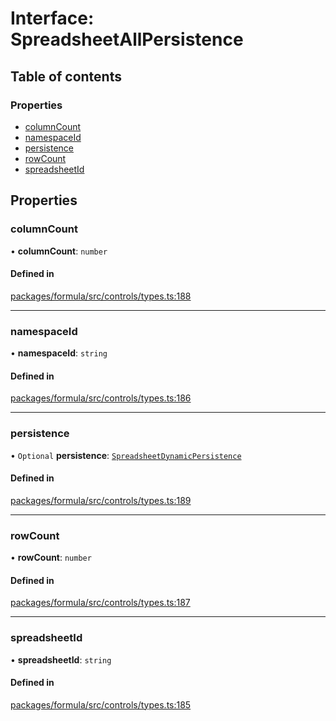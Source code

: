 # Interface: SpreadsheetAllPersistence

## Table of contents

### Properties

- [columnCount](SpreadsheetAllPersistence.md#columncount)
- [namespaceId](SpreadsheetAllPersistence.md#namespaceid)
- [persistence](SpreadsheetAllPersistence.md#persistence)
- [rowCount](SpreadsheetAllPersistence.md#rowcount)
- [spreadsheetId](SpreadsheetAllPersistence.md#spreadsheetid)

## Properties

### <a id="columncount" name="columncount"></a> columnCount

• **columnCount**: `number`

#### Defined in

[packages/formula/src/controls/types.ts:188](https://github.com/mashcard/mashcard/blob/main/packages/formula/src/controls/types.ts#L188)

---

### <a id="namespaceid" name="namespaceid"></a> namespaceId

• **namespaceId**: `string`

#### Defined in

[packages/formula/src/controls/types.ts:186](https://github.com/mashcard/mashcard/blob/main/packages/formula/src/controls/types.ts#L186)

---

### <a id="persistence" name="persistence"></a> persistence

• `Optional` **persistence**: [`SpreadsheetDynamicPersistence`](SpreadsheetDynamicPersistence.md)

#### Defined in

[packages/formula/src/controls/types.ts:189](https://github.com/mashcard/mashcard/blob/main/packages/formula/src/controls/types.ts#L189)

---

### <a id="rowcount" name="rowcount"></a> rowCount

• **rowCount**: `number`

#### Defined in

[packages/formula/src/controls/types.ts:187](https://github.com/mashcard/mashcard/blob/main/packages/formula/src/controls/types.ts#L187)

---

### <a id="spreadsheetid" name="spreadsheetid"></a> spreadsheetId

• **spreadsheetId**: `string`

#### Defined in

[packages/formula/src/controls/types.ts:185](https://github.com/mashcard/mashcard/blob/main/packages/formula/src/controls/types.ts#L185)
